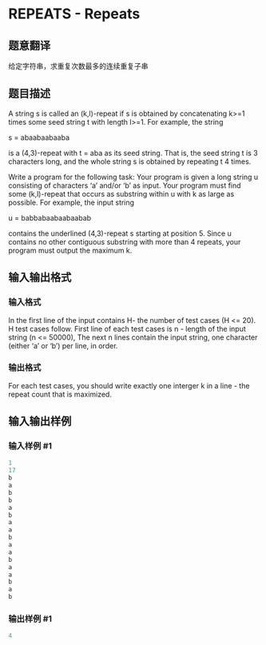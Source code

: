 # REPEATS - Repeats

## 题意翻译

 给定字符串，求重复次数最多的连续重复子串

## 题目描述

 A string s is called an (k,l)-repeat if s is obtained by concatenating k>=1 times some seed string t with length l>=1. For example, the string

s = abaabaabaaba

is a (4,3)-repeat with t = aba as its seed string. That is, the seed string t is 3 characters long, and the whole string s is obtained by repeating t 4 times.

Write a program for the following task: Your program is given a long string u consisting of characters ‘a’ and/or ‘b’ as input. Your program must find some (k,l)-repeat that occurs as substring within u with k as large as possible. For example, the input string

u = babbabaabaabaabab

contains the underlined (4,3)-repeat s starting at position 5. Since u contains no other contiguous substring with more than 4 repeats, your program must output the maximum k.

## 输入输出格式

### 输入格式

 In the first line of the input contains H- the number of test cases (H <= 20). H test cases follow. First line of each test cases is n - length of the input string (n <= 50000), The next n lines contain the input string, one character (either ‘a’ or ‘b’) per line, in order.

### 输出格式

 For each test cases, you should write exactly one interger k in a line - the repeat count that is maximized.

## 输入输出样例

### 输入样例 #1

```cpp
1
17
b
a
b
b
a
b
a
a
b
a
a
b
a
a
b
a
b
```


### 输出样例 #1

```cpp
4
```


